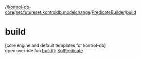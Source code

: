 //[kontrol-db-core](../../../index.md)/[net.futureset.kontroldb.modelchange](../index.md)/[PredicateBuilder](index.md)/[build](build.md)

# build

[core engine and default templates for kontrol-db]\
open override fun [build](build.md)(): [SqlPredicate](../-sql-predicate/index.md)
